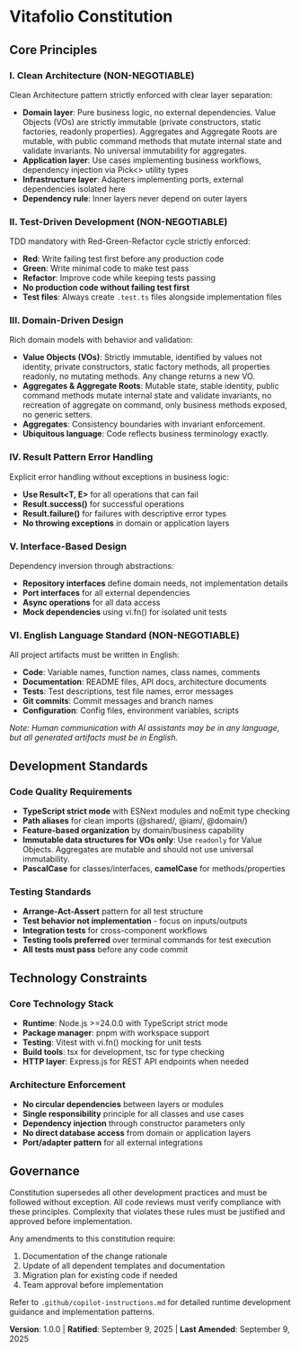 # Vitafolio Constitution

## Core Principles

### I. Clean Architecture (NON-NEGOTIABLE)

Clean Architecture pattern strictly enforced with clear layer separation:

- **Domain layer**: Pure business logic, no external dependencies. Value Objects (VOs) are strictly immutable (private constructors, static factories, readonly properties). Aggregates and Aggregate Roots are mutable, with public command methods that mutate internal state and validate invariants. No universal immutability for aggregates.
- **Application layer**: Use cases implementing business workflows, dependency injection via Pick<> utility types
- **Infrastructure layer**: Adapters implementing ports, external dependencies isolated here
- **Dependency rule**: Inner layers never depend on outer layers

### II. Test-Driven Development (NON-NEGOTIABLE)

TDD mandatory with Red-Green-Refactor cycle strictly enforced:

- **Red**: Write failing test first before any production code
- **Green**: Write minimal code to make test pass
- **Refactor**: Improve code while keeping tests passing
- **No production code without failing test first**
- **Test files**: Always create `.test.ts` files alongside implementation files

### III. Domain-Driven Design

Rich domain models with behavior and validation:

- **Value Objects (VOs)**: Strictly immutable, identified by values not identity, private constructors, static factory methods, all properties readonly, no mutating methods. Any change returns a new VO.
- **Aggregates & Aggregate Roots**: Mutable state, stable identity, public command methods mutate internal state and validate invariants, no recreation of aggregate on command, only business methods exposed, no generic setters.
- **Aggregates**: Consistency boundaries with invariant enforcement.
- **Ubiquitous language**: Code reflects business terminology exactly.

### IV. Result Pattern Error Handling

Explicit error handling without exceptions in business logic:

- **Use Result<T, E>** for all operations that can fail
- **Result.success()** for successful operations
- **Result.failure()** for failures with descriptive error types
- **No throwing exceptions** in domain or application layers

### V. Interface-Based Design

Dependency inversion through abstractions:

- **Repository interfaces** define domain needs, not implementation details
- **Port interfaces** for all external dependencies
- **Async operations** for all data access
- **Mock dependencies** using vi.fn() for isolated unit tests

### VI. English Language Standard (NON-NEGOTIABLE)

All project artifacts must be written in English:

- **Code**: Variable names, function names, class names, comments
- **Documentation**: README files, API docs, architecture documents
- **Tests**: Test descriptions, test file names, error messages
- **Git commits**: Commit messages and branch names
- **Configuration**: Config files, environment variables, scripts

_Note: Human communication with AI assistants may be in any language, but all generated artifacts must be in English._

## Development Standards

### Code Quality Requirements

- **TypeScript strict mode** with ESNext modules and noEmit type checking
- **Path aliases** for clean imports (@shared/, @iam/, @domain/)
- **Feature-based organization** by domain/business capability
- **Immutable data structures for VOs only**: Use `readonly` for Value Objects. Aggregates are mutable and should not use universal immutability.
- **PascalCase** for classes/interfaces, **camelCase** for methods/properties

### Testing Standards

- **Arrange-Act-Assert** pattern for all test structure
- **Test behavior not implementation** - focus on inputs/outputs
- **Integration tests** for cross-component workflows
- **Testing tools preferred** over terminal commands for test execution
- **All tests must pass** before any code commit

## Technology Constraints

### Core Technology Stack

- **Runtime**: Node.js >=24.0.0 with TypeScript strict mode
- **Package manager**: pnpm with workspace support
- **Testing**: Vitest with vi.fn() mocking for unit tests
- **Build tools**: tsx for development, tsc for type checking
- **HTTP layer**: Express.js for REST API endpoints when needed

### Architecture Enforcement

- **No circular dependencies** between layers or modules
- **Single responsibility** principle for all classes and use cases
- **Dependency injection** through constructor parameters only
- **No direct database access** from domain or application layers
- **Port/adapter pattern** for all external integrations

## Governance

Constitution supersedes all other development practices and must be followed without exception. All code reviews must verify compliance with these principles. Complexity that violates these rules must be justified and approved before implementation.

Any amendments to this constitution require:

1. Documentation of the change rationale
2. Update of all dependent templates and documentation
3. Migration plan for existing code if needed
4. Team approval before implementation

Refer to `.github/copilot-instructions.md` for detailed runtime development guidance and implementation patterns.

**Version**: 1.0.0 | **Ratified**: September 9, 2025 | **Last Amended**: September 9, 2025
